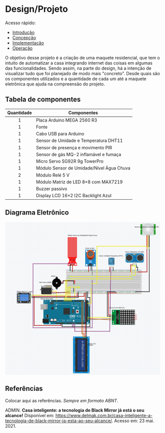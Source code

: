 # Design/Projeto

Acesso rápido: 
  - [Introdução](./introdução.md)
  - [Concepção](./concepção.md)
  - [Implementação](./implementação.md)
  - [Operação](./operação.md)

O objetivo  desse projeto é a criação de uma maquete residencial, que tem o intuito de automatizar a casa integrando internet das coisas em algumas das funcionalidades. Sendo assim, na parte do design, há a intenção de visualizar tudo que foi planejado de modo mais "concreto". Desde quais são os componentes utilizados e a quantidade de cada um até a maquete eletrônica que ajuda na compreensão do projeto.

## Tabela de componentes

Quantidade  | Componentes
:---------:   | ------
1           | Placa Arduino MEGA 2560 R3
1           | Fonte
1           | Cabo USB para Arduino
1           | Sensor de Umidade e Temperatura DHT11
1           | Sensor de presença e movimento PIR
1           | Sensor de gás MQ-2 inflamável e fumaça
1           | Micro Servo SG92R 9g TowerPro
1           | Módulo Sensor de Umidade/Nível Água Chuva
2           | Módulo Relé 5 V 
1           | Módulo Matriz de LED 8×8 com MAX7219
1           | Buzzer passivo
1           | Display LCD 16×2 I2C Backlight Azul

## Diagrama Eletrônico


![Diagrama](https://github.com/thaislisatchok/Projeto-Integrador-II/blob/main/frittizin.png)


## Referências

Colocar aqui as referências. _Sempre em formato ABNT_.

ADMIN. **Casa inteligente: a tecnologia de Black Mirror já está o seu alcance!** Disponível em: <https://www.delmak.com.br/casa-inteligente-a-tecnologia-de-black-mirror-ja-esta-ao-seu-alcance/>. Acesso em: 23 mai. 2021.


